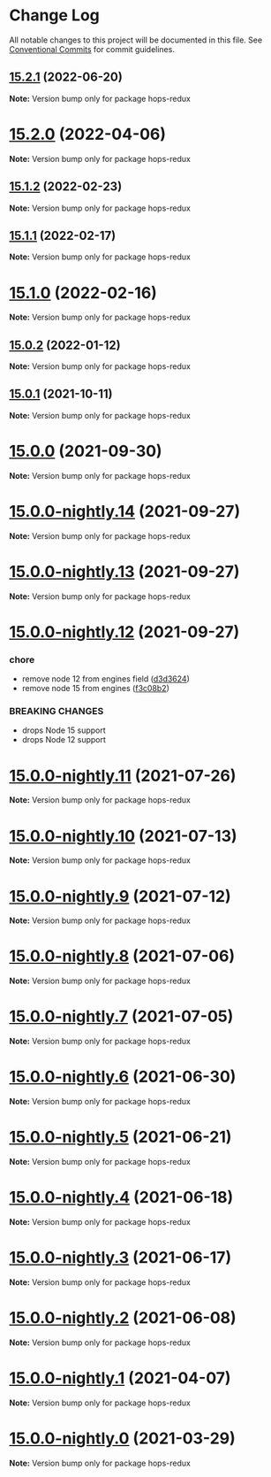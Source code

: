 # Change Log

All notable changes to this project will be documented in this file.
See [Conventional Commits](https://conventionalcommits.org) for commit guidelines.

## [15.2.1](https://github.com/xing/hops/compare/v15.2.0...v15.2.1) (2022-06-20)

**Note:** Version bump only for package hops-redux





# [15.2.0](https://github.com/xing/hops/compare/v15.1.2...v15.2.0) (2022-04-06)

**Note:** Version bump only for package hops-redux





## [15.1.2](https://github.com/xing/hops/compare/v15.1.1...v15.1.2) (2022-02-23)

**Note:** Version bump only for package hops-redux





## [15.1.1](https://github.com/xing/hops/compare/v15.1.0...v15.1.1) (2022-02-17)

**Note:** Version bump only for package hops-redux





# [15.1.0](https://github.com/xing/hops/compare/v15.0.2...v15.1.0) (2022-02-16)

**Note:** Version bump only for package hops-redux





## [15.0.2](https://github.com/xing/hops/compare/v15.0.1...v15.0.2) (2022-01-12)

**Note:** Version bump only for package hops-redux





## [15.0.1](https://github.com/xing/hops/compare/v15.0.0...v15.0.1) (2021-10-11)

**Note:** Version bump only for package hops-redux





# [15.0.0](https://github.com/xing/hops/compare/v15.0.0-nightly.14...v15.0.0) (2021-09-30)

**Note:** Version bump only for package hops-redux





# [15.0.0-nightly.14](https://github.com/xing/hops/compare/v15.0.0-nightly.13...v15.0.0-nightly.14) (2021-09-27)

**Note:** Version bump only for package hops-redux





# [15.0.0-nightly.13](https://github.com/xing/hops/compare/v15.0.0-nightly.12...v15.0.0-nightly.13) (2021-09-27)

**Note:** Version bump only for package hops-redux





# [15.0.0-nightly.12](https://github.com/xing/hops/compare/v15.0.0-nightly.11...v15.0.0-nightly.12) (2021-09-27)


### chore

* remove node 12 from engines field ([d3d3624](https://github.com/xing/hops/commit/d3d3624cec813bfe4d9ab4abe86e051bd7f9e61e))
* remove node 15 from engines ([f3c08b2](https://github.com/xing/hops/commit/f3c08b28feb6d64ff57f6c34b1f67a023146243d))


### BREAKING CHANGES

* drops Node 15 support
* drops Node 12 support





# [15.0.0-nightly.11](https://github.com/xing/hops/compare/v15.0.0-nightly.10...v15.0.0-nightly.11) (2021-07-26)

**Note:** Version bump only for package hops-redux





# [15.0.0-nightly.10](https://github.com/xing/hops/compare/v15.0.0-nightly.9...v15.0.0-nightly.10) (2021-07-13)

**Note:** Version bump only for package hops-redux





# [15.0.0-nightly.9](https://github.com/xing/hops/compare/v15.0.0-nightly.8...v15.0.0-nightly.9) (2021-07-12)

**Note:** Version bump only for package hops-redux





# [15.0.0-nightly.8](https://github.com/xing/hops/compare/v15.0.0-nightly.7...v15.0.0-nightly.8) (2021-07-06)

**Note:** Version bump only for package hops-redux





# [15.0.0-nightly.7](https://github.com/xing/hops/compare/v15.0.0-nightly.6...v15.0.0-nightly.7) (2021-07-05)

**Note:** Version bump only for package hops-redux





# [15.0.0-nightly.6](https://github.com/xing/hops/compare/v15.0.0-nightly.5...v15.0.0-nightly.6) (2021-06-30)

**Note:** Version bump only for package hops-redux





# [15.0.0-nightly.5](https://github.com/xing/hops/compare/v15.0.0-nightly.4...v15.0.0-nightly.5) (2021-06-21)

**Note:** Version bump only for package hops-redux





# [15.0.0-nightly.4](https://github.com/xing/hops/compare/v15.0.0-nightly.3...v15.0.0-nightly.4) (2021-06-18)

**Note:** Version bump only for package hops-redux





# [15.0.0-nightly.3](https://github.com/xing/hops/compare/v15.0.0-nightly.2...v15.0.0-nightly.3) (2021-06-17)

**Note:** Version bump only for package hops-redux





# [15.0.0-nightly.2](https://github.com/xing/hops/compare/v15.0.0-nightly.1...v15.0.0-nightly.2) (2021-06-08)

**Note:** Version bump only for package hops-redux





# [15.0.0-nightly.1](https://github.com/xing/hops/compare/v15.0.0-nightly.0...v15.0.0-nightly.1) (2021-04-07)

**Note:** Version bump only for package hops-redux





# [15.0.0-nightly.0](https://github.com/xing/hops/compare/v14.0.0...v15.0.0-nightly.0) (2021-03-29)

**Note:** Version bump only for package hops-redux
